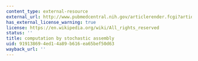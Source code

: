 ```yaml
---
content_type: external-resource
external_url: http://www.pubmedcentral.nih.gov/articlerender.fcgi?artid=129313
has_external_license_warning: true
license: https://en.wikipedia.org/wiki/All_rights_reserved
status: ''
title: computation by stochastic assembly
uid: 91913869-4ed1-4a89-b616-ea65bef50d63
wayback_url: ''
---
```

